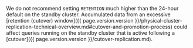 We do not recommend setting `RETENTION` much higher than the 24-hour default on the standby cluster. Accumulated data from an excessive [retention (cutover) window]({{ page.version.version }}/physical-cluster-replication-technical-overview.md#cutover-and-promotion-process) could affect queries running on the standby cluster that is active following a [cutover]({{ page.version.version }}/cutover-replication.md).